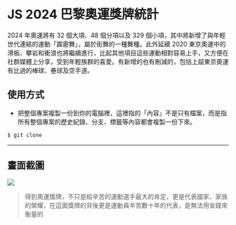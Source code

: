 # JS 2024 巴黎奧運獎牌統計

2024 年奧運將有 32 個大項、48 個分項以及 329 個小項，其中將新增了與年輕世代連結的運動「霹靂舞」，屬於街舞的一種舞種。此外延續 2020 東京奧運中的滑板、攀岩和衝浪也將繼續進行，比起其他項目這些運動相對容易上手，又方便在社群媒體上分享，受到年輕族群的喜愛。有新增的也有刪減的，包括上屆東京奧運有比過的棒球、壘球及空手道。

## 使用方式
- 把整個專案複製一份到你的電腦裡，這裡指的「內容」不是只有檔案，而是指所有整個專案的歷史紀錄、分支、標籤等內容都會複製一份下來。
```sh
$ git clone
```

----

## 畫面截圖
![](https://i.imgur.com/3lcZEII.gif)
> 得到奧運獎牌，不只是給辛苦的運動選手最大的肯定，更是代表國家、家族的榮耀，在這面獎牌的背後更是運動員辛苦數十年的代表，是無法用金錢來衡量的

